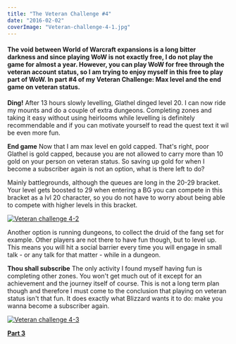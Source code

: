 ```yaml
---
title: "The Veteran Challenge #4"
date: "2016-02-02"
coverImage: "Veteran-challenge-4-1.jpg"
---
```


#### The void between World of Warcraft expansions is a long bitter darkness and since playing WoW is not exactly free, I do not play the game for almost a year. However, you can play WoW for free through the veteran account status, so I am trying to enjoy myself in this free to play part of WoW. In part #4 of my Veteran Challenge: Max level and the end game on veteran status.

**Ding!** After 13 hours slowly levelling, Glathel dinged level 20. I can now ride my mounts and do a couple of extra dungeons. Completing zones and taking it easy without using heirlooms while levelling is definitely recommendable and if you can motivate yourself to read the quest text it wil be even more fun.

**End game** Now that I am max level en gold capped. That's right, poor Glathel is gold capped, because you are not allowed to carry more than 10 gold on your person on veteran status. So saving up gold for when I become a subscriber again is not an option, what is there left to do?

Mainly battlegrounds, although the queues are long in the 20-29 bracket. Your level gets boosted to 29 when entering a BG you can compete in this bracket as a lvl 20 character, so you do not have to worry about being able to compete with higher levels in this bracket.

[![Veteran challenge 4-2](images/Veteran-challenge-4-2.jpg)](http://www.legenddiaries.com/wp-content/uploads/2016/02/Veteran-challenge-4-2.jpg)

Another option is running dungeons, to collect the druid of the fang set for example. Other players are not there to have fun though, but to level up. This means you will hit a social barrier every time you will engage in small talk - or any talk for that matter - while in a dungeon.

**Thou shall subscribe** The only activity I found myself having fun is completing other zones. You won't get much out of it except for an achievement and the journey itself of course. This is not a long term plan though and therefore I must come to the conclusion that playing on veteran status isn't that fun. It does exactly what Blizzard wants it to do: make you wanna become a subscriber again.

[![Veteran challenge 4-3](images/Veteran-challenge-4-3.jpg)](http://www.legenddiaries.com/wp-content/uploads/2016/02/Veteran-challenge-4-3.jpg)

[**Part 3**](http://www.legenddiaries.com/special-features/the-veteran-challenge-3/)
